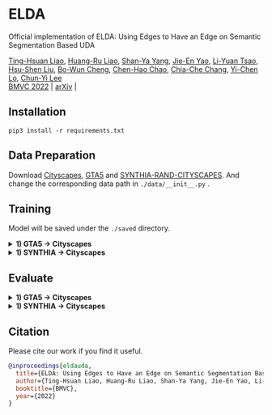 # ELDA

Official implementation of ELDA: Using Edges to Have an Edge on Semantic Segmentation Based UDA

[Ting-Hsuan Liao](),
[Huang-Ru Liao](),
[Shan-Ya Yang](),
[Jie-En Yao](),
[Li-Yuan Tsao](),
[Hsu-Shen Liu](),
[Bo-Wun Cheng](),
[Chen-Hao Chao](),
[Chia-Che Chang](),
[Yi-Chen Lo](),
[Chun-Yi Lee]()
<br/>
[BMVC 2022](https://bmvc2022.org/programme/papers/) | [arXiv](https://arxiv.org/abs/2211.08888) |

## Installation
```
pip3 install -r requirements.txt
```
## Data Preparation 
Download [Cityscapes](https://www.cityscapes-dataset.com/), [GTA5](https://download.visinf.tu-darmstadt.de/data/from_games/) and [SYNTHIA-RAND-CITYSCAPES](http://synthia-dataset.net/downloads/).
And change the corresponding data path in ```./data/__init__.py``` .

## Training
Model will be saved under the ```./saved``` directory.
<details>
  <summary>
    <b>1) GTA5 -> Cityscapes</b>
  </summary>

    python3 trainUDA_gta.py --config ./configs/configUDA_gta2city_edge.json --name ELDA_gta

</details>

<details>
  <summary>
    <b>1) SYNTHIA -> Cityscapes</b>
  </summary>
      
    python3 trainUDA_synthia.py --config ./configs/configUDA_syn2city_edge.json --name ELDA_synthia
 
</details>

## Evaluate

<details>
  <summary>
    <b>1) GTA5 -> Cityscapes</b>
  </summary>

    python3 evaluateUDA.py --full-resolution -m deeplabv2_gta --model-path ./checkpoint/gta5_edge_exp/checkpoint.pth
  <p>
    Change [--model-path] to the corresponding checkpoint path.
  </p>

</details>

<details>
  <summary>
    <b>1) SYNTHIA -> Cityscapes</b>
  </summary>
      
    python3 evaluateUDA.py --full-resolution -m deeplabv2_synthia --model-path ./saved/synthia_egde_exp/checkpoint.pth
  <p>
    Change [--model-path] to the corresponding checkpoint path.
  </p>
</details>

## Citation
Please cite our work if you find it useful.
```bibtex
@inproceedings{eldauda,
  title={ELDA: Using Edges to Have an Edge on Semantic Segmentation Based UDA},
  author={Ting-Hsuan Liao, Huang-Ru Liao, Shan-Ya Yang, Jie-En Yao, Li-Yuan Tsao, Hsu-Shen Liu, Bo-Wun Cheng, Chen-Hao Chao, Chia-Che Chang, Yi-Chen Lo and  Chun-Yi Lee},
  booktitle={BMVC},
  year={2022}
}
```
